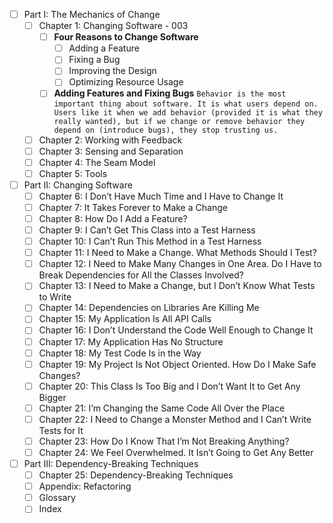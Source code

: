 - [ ] Part I: The Mechanics of Change
	- [ ] Chapter 1: Changing Software - 003
		- [ ] **Four Reasons to Change Software**
			- [ ] Adding a Feature
			- [ ] Fixing a Bug
			- [ ] Improving the Design
			- [ ] Optimizing Resource Usage
		- [ ] **Adding Features and Fixing Bugs**
```Behavior is the most important thing about software. It is what users depend on. Users like it when we add behavior (provided it is what they really wanted), but if we change or remove behavior they depend on (introduce bugs), they stop trusting us.```
	- [ ] Chapter 2: Working with Feedback
	- [ ] Chapter 3: Sensing and Separation
	- [ ] Chapter 4: The Seam Model
	- [ ] Chapter 5: Tools
- [ ] Part II: Changing Software
	- [ ] Chapter 6: I Don’t Have Much Time and I Have to Change It
	- [ ] Chapter 7: It Takes Forever to Make a Change
	- [ ] Chapter 8: How Do I Add a Feature?
	- [ ] Chapter 9: I Can’t Get This Class into a Test Harness
	- [ ] Chapter 10: I Can’t Run This Method in a Test Harness
	- [ ] Chapter 11: I Need to Make a Change. What Methods Should I Test?
	- [ ] Chapter 12: I Need to Make Many Changes in One Area. Do I Have to Break Dependencies for All the Classes Involved?
	- [ ] Chapter 13: I Need to Make a Change, but I Don’t Know What Tests to Write
	- [ ] Chapter 14: Dependencies on Libraries Are Killing Me
	- [ ] Chapter 15: My Application Is All API Calls
	- [ ] Chapter 16: I Don’t Understand the Code Well Enough to Change It
	- [ ] Chapter 17: My Application Has No Structure
	- [ ] Chapter 18: My Test Code Is in the Way
	- [ ] Chapter 19: My Project Is Not Object Oriented. How Do I Make Safe Changes?
	- [ ] Chapter 20: This Class Is Too Big and I Don’t Want It to Get Any Bigger
	- [ ] Chapter 21: I’m Changing the Same Code All Over the Place
	- [ ] Chapter 22: I Need to Change a Monster Method and I Can’t Write Tests for It
	- [ ] Chapter 23: How Do I Know That I’m Not Breaking Anything?
	- [ ] Chapter 24: We Feel Overwhelmed. It Isn’t Going to Get Any Better
- [ ] Part III: Dependency-Breaking Techniques
	- [ ] Chapter 25: Dependency-Breaking Techniques
	- [ ] Appendix: Refactoring
	- [ ] Glossary
	- [ ] Index
